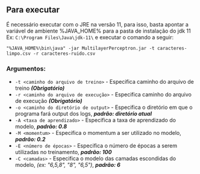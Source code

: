 ## Para executar

É necessário executar com o JRE na versão 11, para isso, basta apontar a variável de ambiente %JAVA_HOME% para a pasta de instalação do jdk 11 Ex: `C:\Program Files\Java\jdk-11\` e executar o comando a seguir:

`"%JAVA_HOME%\bin\java" -jar MultilayerPerceptron.jar -t caracteres-limpo.csv -r caracteres-ruido.csv`

### Argumentos:

* `-t <caminho do arquivo de treino>` - Especifica caminho do arquivo de treino ***(Obrigatório)***
* `-r <caminho do arquivo de execução>` - Especifica caminho do arquivo de execução ***(Obrigatório)***
* `-o <caminho do diretório de output>` - Especifica o diretório em que o programa fará output dos logs, ***padrão: diretório atual***
* `-A <taxa de aprendizado>` - Especifica a taxa de aprendizado do modelo, ***padrão: 0.8***
* `-M <momentum>` - Especifica o momentum a ser utilizado no modelo, ***padrão: 0.2***
* `-E <número de épocas>` - Especifica o número de épocas a serem utilizadas no treinamento, ***padrão: 100***
* `-C <camadas>` - Especifica o modelo das camadas escondidas do modelo, *(ex: "6,5,8", "8", "6,5")*, ***padrão: 6***